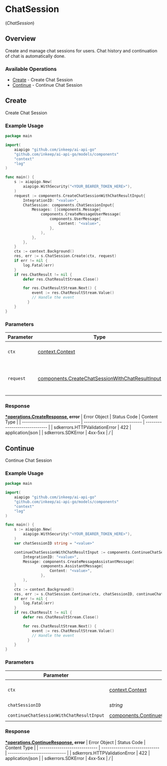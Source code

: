 # ChatSession
(*ChatSession*)

## Overview

Create and manage chat sessions for users. Chat history and continuation of chat is automatically done.

### Available Operations

* [Create](#create) - Create Chat Session
* [Continue](#continue) - Continue Chat Session

## Create

Create Chat Session

### Example Usage

```go
package main

import(
	aiapigo "github.com/inkeep/ai-api-go"
	"github.com/inkeep/ai-api-go/models/components"
	"context"
	"log"
)

func main() {
    s := aiapigo.New(
        aiapigo.WithSecurity("<YOUR_BEARER_TOKEN_HERE>"),
    )
    request := components.CreateChatSessionWithChatResultInput{
        IntegrationID: "<value>",
        ChatSession: components.ChatSessionInput{
            Messages: []components.Message{
                components.CreateMessageUserMessage(
                    components.UserMessage{
                        Content: "<value>",
                    },
                ),
            },
        },
    }
    ctx := context.Background()
    res, err := s.ChatSession.Create(ctx, request)
    if err != nil {
        log.Fatal(err)
    }
    if res.ChatResult != nil {
        defer res.ChatResultStream.Close()

        for res.ChatResultStream.Next() {
            event := res.ChatResultStream.Value()
            // Handle the event
	      }
    }
}
```

### Parameters

| Parameter                                                                                                          | Type                                                                                                               | Required                                                                                                           | Description                                                                                                        |
| ------------------------------------------------------------------------------------------------------------------ | ------------------------------------------------------------------------------------------------------------------ | ------------------------------------------------------------------------------------------------------------------ | ------------------------------------------------------------------------------------------------------------------ |
| `ctx`                                                                                                              | [context.Context](https://pkg.go.dev/context#Context)                                                              | :heavy_check_mark:                                                                                                 | The context to use for the request.                                                                                |
| `request`                                                                                                          | [components.CreateChatSessionWithChatResultInput](../../models/components/createchatsessionwithchatresultinput.md) | :heavy_check_mark:                                                                                                 | The request object to use for the request.                                                                         |


### Response

**[*operations.CreateResponse](../../models/operations/createresponse.md), error**
| Error Object                  | Status Code                   | Content Type                  |
| ----------------------------- | ----------------------------- | ----------------------------- |
| sdkerrors.HTTPValidationError | 422                           | application/json              |
| sdkerrors.SDKError            | 4xx-5xx                       | */*                           |

## Continue

Continue Chat Session

### Example Usage

```go
package main

import(
	aiapigo "github.com/inkeep/ai-api-go"
	"github.com/inkeep/ai-api-go/models/components"
	"context"
	"log"
)

func main() {
    s := aiapigo.New(
        aiapigo.WithSecurity("<YOUR_BEARER_TOKEN_HERE>"),
    )
    var chatSessionID string = "<value>"

    continueChatSessionWithChatResultInput := components.ContinueChatSessionWithChatResultInput{
        IntegrationID: "<value>",
        Message: components.CreateMessageAssistantMessage(
                components.AssistantMessage{
                    Content: "<value>",
                },
        ),
    }
    ctx := context.Background()
    res, err := s.ChatSession.Continue(ctx, chatSessionID, continueChatSessionWithChatResultInput)
    if err != nil {
        log.Fatal(err)
    }
    if res.ChatResult != nil {
        defer res.ChatResultStream.Close()

        for res.ChatResultStream.Next() {
            event := res.ChatResultStream.Value()
            // Handle the event
	      }
    }
}
```

### Parameters

| Parameter                                                                                                              | Type                                                                                                                   | Required                                                                                                               | Description                                                                                                            |
| ---------------------------------------------------------------------------------------------------------------------- | ---------------------------------------------------------------------------------------------------------------------- | ---------------------------------------------------------------------------------------------------------------------- | ---------------------------------------------------------------------------------------------------------------------- |
| `ctx`                                                                                                                  | [context.Context](https://pkg.go.dev/context#Context)                                                                  | :heavy_check_mark:                                                                                                     | The context to use for the request.                                                                                    |
| `chatSessionID`                                                                                                        | *string*                                                                                                               | :heavy_check_mark:                                                                                                     | N/A                                                                                                                    |
| `continueChatSessionWithChatResultInput`                                                                               | [components.ContinueChatSessionWithChatResultInput](../../models/components/continuechatsessionwithchatresultinput.md) | :heavy_check_mark:                                                                                                     | N/A                                                                                                                    |


### Response

**[*operations.ContinueResponse](../../models/operations/continueresponse.md), error**
| Error Object                  | Status Code                   | Content Type                  |
| ----------------------------- | ----------------------------- | ----------------------------- |
| sdkerrors.HTTPValidationError | 422                           | application/json              |
| sdkerrors.SDKError            | 4xx-5xx                       | */*                           |
